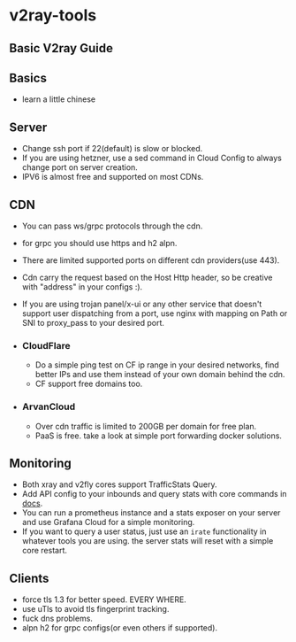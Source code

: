 # v2ray-tools


## Basic V2ray Guide

## Basics
- learn a little chinese
## Server
- Change ssh port if 22(default) is slow or blocked.
- If you are using hetzner, use a sed command in Cloud Config to always change port on server creation. 
- IPV6 is almost free and supported on most CDNs.

## CDN

- You can pass ws/grpc protocols through the cdn.
- for grpc you should use https and h2 alpn.
- There are limited supported ports on different cdn providers(use 443).
- Cdn carry the request based on the Host Http header, so be creative with "address" in your configs :).
- If you are using trojan panel/x-ui or any other service that doesn't support user dispatching from a port, use nginx with mapping on Path or SNI to proxy_pass to your desired port.
- ### CloudFlare
  - Do a simple ping test on CF ip range in your desired networks, find better IPs and use them instead of your own domain behind the cdn.
  - CF support free domains too.

- ### ArvanCloud
  - Over cdn traffic is limited to 200GB per domain for free plan.
  - PaaS is free. take a look at simple port forwarding docker solutions.
  


## Monitoring
- Both xray and v2fly cores support TrafficStats Query.
- Add API config to your inbounds and query stats with core commands in [docs](https://guide.v2fly.org/en_US/advanced/traffic.html).
- You can run a prometheus instance and a stats exposer on your server and use Grafana Cloud for a simple monitoring.
- If you want to query a user status, just use an `irate` functionality in whatever tools you are using. the server stats will reset with a simple core restart.

## Clients
- force tls 1.3 for better speed. EVERY WHERE.
- use uTls to avoid tls fingerprint tracking.
- fuck dns problems.
- alpn h2 for grpc configs(or even others if supported).
